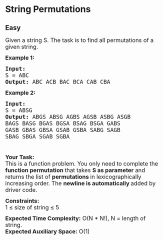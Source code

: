 # String Permutations
## Easy
<div class="problems_problem_content__Xm_eO"><p><span style="font-size:18px">Given a string S. The task is to find all permutations of a given string.</span></p>

<p><span style="font-size:18px"><strong>Example 1:</strong></span></p>

<pre style="position: relative;"><span style="font-size:18px"><strong>Input:
</strong>S = ABC
<strong>Output: </strong>ABC&nbsp;ACB&nbsp;BAC&nbsp;BCA&nbsp;CAB&nbsp;CBA&nbsp;</span>
<div class="open_grepper_editor" title="Edit &amp; Save To Grepper"></div></pre>

<p><span style="font-size:18px"><strong>Example 2:</strong></span></p>

<pre style="position: relative;"><span style="font-size:18px"><strong>Input:
</strong>S = ABSG
<strong>Output: </strong>ABGS ABSG AGBS AGSB ASBG ASGB
BAGS BASG BGAS BGSA BSAG BSGA GABS
GASB GBAS GBSA GSAB GSBA SABG SAGB
SBAG SBGA SGAB SGBA</span><div class="open_grepper_editor" title="Edit &amp; Save To Grepper"></div></pre>

<p>&nbsp;</p>

<p><strong><span style="font-size:18px">Your Task:</span></strong><br>
<span style="font-size:18px">This is a function problem. You only need to complete the <strong>function permutation </strong>that takes <strong>S as parameter</strong> and returns&nbsp;the list of&nbsp;<strong>permutations </strong>in lexicographically increasing&nbsp;order. The <strong>newline is automatically </strong>added by driver code.</span></p>

<p><span style="font-size:18px"><strong>Constraints:</strong><br>
1 ≤ size of string ≤ 5</span></p>

<p><span style="font-size:18px"><strong>Expected Time Complexity:</strong>&nbsp;O(N * N!), N = length of string.<br>
<strong>Expected Auxiliary Space:</strong>&nbsp;O(1)</span></p>
</div>